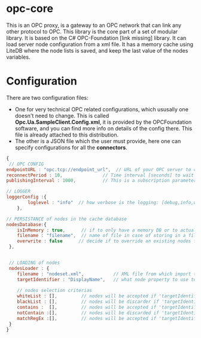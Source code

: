 # opc-core

This is an OPC proxy, is a gateway to an OPC network that can link any other protocol to OPC.
This library is the core part of a set of modular library. It is based on the C# OPC-Foundation [link missing] 
library. It can load server node configuration from a xml file. It has a memory cache using LiteDB where the node lists is saved,
and keep the last value of the nodes variables.


# Configuration
There are two configuration files:
- One for very technical OPC related configurations, which ususally one doesn't need to change. This is called **Opc.Ua.SampleClient.Config.xml**, it is provided by the OPCFoundation software, and you can find more info on details of the config there. This file is already attached to this distribution.
- The other is a JSON file which the user must provide, here one can specify configurations for all the **connectors**.


```javascript
{
 // OPC CONFIG
endpointURL : "opc.tcp://endpoint_url",  // URL of your OPC server to connect to
reconnectPeriod : 10,               // Time interval [seconds] to wait before retry to reconnect to OPC server
publishingInterval : 1000,          // This is a subscription parameter, time interval [millisecond] at which the OPC server will send node values updates.

// LOGGER
loggerConfig :{
        loglevel : "info"  // how verbose is the logging: [debug,info,warning,error,fatal]
    },

// PERSISTANCE of nodes in the cache database 
nodesDatabase:{
    isInMemory : true,      // if to only have a memory DB or to actually store in a file, CHOOSE true, may lead to performance issue otherwise.
    filename : "filename",  // name of file in case of storing in a file.
    overwrite : false      // decide if to override an existing nodes file or to load from it.
 },


 // LOADING of nodes 
 nodesLoader : {
    filename : "nodeset.xml",           // XML file from which import the node set, Node2Set OPC specification.
    targetIdentifier : "DisplayName",   // what node property to use to identify the node, [displayName,browseName,nodeId] (case insensitive)
    
    // nodes selection criterias
    whiteList : [],         // nodes will be accepted if 'targetIdentifier' match one of string in the list
    blackList : [],         // nodes will be discarder if 'targetIdentifier' match one of string in the list
    contains :  [],         // nodes will be accepted if 'targetIdentifier' contains one of the string in list
    notContain :[],         // nodes will be discarded if 'targetIdentifier' contains one of the string in list
    matchRegEx :[],         // nodes will be accepted if 'targetIdentifier' match one of the regular expression in list
 }
}
```

